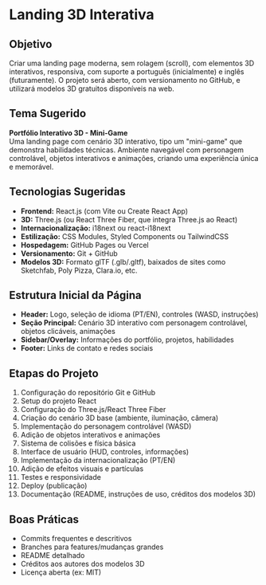 # Landing 3D Interativa

## Objetivo
Criar uma landing page moderna, sem rolagem (scroll), com elementos 3D interativos, responsiva, com suporte a português (inicialmente) e inglês (futuramente). O projeto será aberto, com versionamento no GitHub, e utilizará modelos 3D gratuitos disponíveis na web.

## Tema Sugerido
**Portfólio Interativo 3D - Mini-Game**  
Uma landing page com cenário 3D interativo, tipo um "mini-game" que demonstra habilidades técnicas. Ambiente navegável com personagem controlável, objetos interativos e animações, criando uma experiência única e memorável.

## Tecnologias Sugeridas
- **Frontend:** React.js (com Vite ou Create React App)
- **3D:** Three.js (ou React Three Fiber, que integra Three.js ao React)
- **Internacionalização:** i18next ou react-i18next
- **Estilização:** CSS Modules, Styled Components ou TailwindCSS
- **Hospedagem:** GitHub Pages ou Vercel
- **Versionamento:** Git + GitHub
- **Modelos 3D:** Formato glTF (.glb/.gltf), baixados de sites como Sketchfab, Poly Pizza, Clara.io, etc.

## Estrutura Inicial da Página
- **Header:** Logo, seleção de idioma (PT/EN), controles (WASD, instruções)
- **Seção Principal:** Cenário 3D interativo com personagem controlável, objetos clicáveis, animações
- **Sidebar/Overlay:** Informações do portfólio, projetos, habilidades
- **Footer:** Links de contato e redes sociais

## Etapas do Projeto
1. Configuração do repositório Git e GitHub
2. Setup do projeto React
3. Configuração do Three.js/React Three Fiber
4. Criação do cenário 3D base (ambiente, iluminação, câmera)
5. Implementação do personagem controlável (WASD)
6. Adição de objetos interativos e animações
7. Sistema de colisões e física básica
8. Interface de usuário (HUD, controles, informações)
9. Implementação da internacionalização (PT/EN)
10. Adição de efeitos visuais e partículas
11. Testes e responsividade
12. Deploy (publicação)
13. Documentação (README, instruções de uso, créditos dos modelos 3D)

## Boas Práticas
- Commits frequentes e descritivos
- Branches para features/mudanças grandes
- README detalhado
- Créditos aos autores dos modelos 3D
- Licença aberta (ex: MIT) 